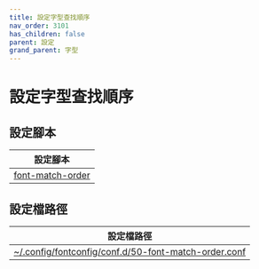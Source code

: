 ```yaml
---
title: 設定字型查找順序
nav_order: 3101
has_children: false
parent: 設定
grand_parent: 字型
---
```



# 設定字型查找順序


## 設定腳本

| 設定腳本 |
| --- |
| [font-match-order](https://github.com/samwhelp/ultramarine-budgie-adjustment/tree/main/prototype/main/font-config/font-match-order) |


## 設定檔路徑

| 設定檔路徑 |
| --- |
| [~/.config/fontconfig/conf.d/50-font-match-order.conf](https://github.com/samwhelp/ultramarine-budgie-adjustment/blob/main/prototype/main/font-config/font-match-order/asset/overlay/etc/skel/.config/fontconfig/conf.d/50-font-match-order.conf) |

